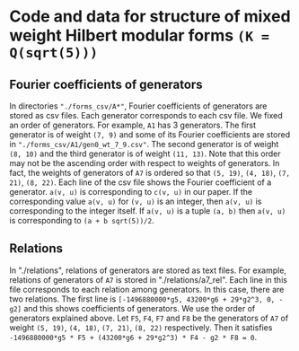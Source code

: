 # Code and data for structure of mixed weight Hilbert modular forms `(K = Q(sqrt(5)))`

## Fourier coefficients of generators
In directories `"./forms_csv/A*"`, Fourier coefficients of generators are stored as csv files. Each generator corresponds to each csv file. We fixed an order of generators. For example, `A1` has 3 generators. The first generator is of weight `(7, 9)` and some of its Fourier coefficients are stored in `"./forms_csv/A1/gen0_wt_7_9.csv"`. The second generator is of weight `(8, 10)` and the third generator is of weight `(11, 13)`. Note that this order may not be the ascending order with respect to weights of generators. In fact, the weights of generators of `A7` is ordered so that `(5, 19)`, `(4, 18)`, `(7, 21)`, `(8, 22)`. 
Each line of the csv file shows the Fourier coefficient of a generator. `a(v, u)` is corresponding to `c(v, u)` in our paper. If the corresponding value `a(v, u)` for `(v, u)` is an integer, then `a(v, u)` is corresponding to the integer itself. If `a(v, u)` is a tuple `(a, b)` then `a(v, u)` is corresponding to `(a + b sqrt(5))/2`.

## Relations
In "./relations", relations of generators are stored as text files. For example, relations of generators of `A7` is stored in "./relations/a7_rel". Each line in this file corresponds to each relation among generators. In this case, there are two relations. The first line is `[-1496880000*g5, 43200*g6 + 29*g2^3, 0, -g2]` and this shows coefficients of generators. We use the order of generators explained above. Let `F5`, `F4`, `F7` and `F8` be the generators of `A7` of weight `(5, 19)`, `(4, 18)`, `(7, 21)`, `(8, 22)` respectively. Then it satisfies `-1496880000*g5 * F5 + (43200*g6 + 29*g2^3) * F4 - g2 * F8 = 0`.
